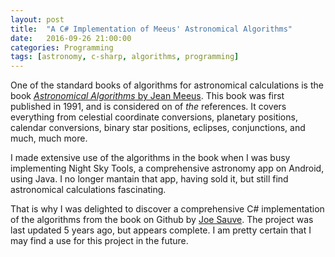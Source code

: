 ```yaml
---
layout: post
title:  "A C# Implementation of Meeus' Astronomical Algorithms"
date:   2016-09-26 21:00:00
categories: Programming
tags: [astronomy, c-sharp, algorithms, programming]
---
```


One of the standard books of algorithms for astronomical calculations is the book [_Astronomical Algorithms_ by Jean Meeus](https://www.amazon.com/Astronomical-Algorithms-Jean-Meeus/dp/0943396611). This book was first published in 1991, and is considered on of _the_ references. It covers everything from celestial coordinate conversions, planetary positions, calendar conversions, binary star positions, eclipses, conjunctions, and much, much more.

I made extensive use of the algorithms in the book when I was busy implementing Night Sky Tools, a comprehensive astronomy app on Android, using Java. I no longer mantain that app, having sold it, but still find astronomical calculations fascinating. 

That is why I was delighted to discover a comprehensive C&#35; implementation of the algorithms from the book on Github by [Joe Sauve](https://github.com/jsauve/AASharp). The project was last updated 5 years ago, but appears complete. I am pretty certain that I may find a use for this project in the future.